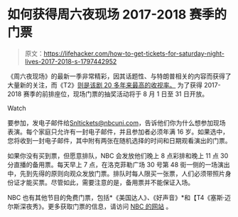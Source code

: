 # 如何获得周六夜现场 2017-2018 赛季的门票

> 原文：<https://lifehacker.com/how-to-get-tickets-for-saturday-night-lives-2017-2018-s-1797442952>

《周六夜现场》的最新一季非常精彩，因其话题性、与特朗普相关的内容而获得了大量新的关注，而《T2》[则是该剧 20 多年来最高的收视率。](http://www.avclub.com/article/saturday-night-live-enjoying-its-highest-ratings-o-249926) 为了获得 2017-2018 赛季的前排座位，现场门票的抽奖活动将于 8 月 1 日至 31 日开放。

Watch

要参加，发电子邮件给[Snltickets@nbcuni.com](mailto:Snltickets@nbcuni.com)，告诉他们你为什么想参加现场表演。每个家庭只允许有一封电子邮件，并且参加者必须年满 16 岁。如果选中，您将收到一封电子邮件，其中附有两张在随机选择的时间和日期观看演出的门票。

如果你没有买到票，但愿意排队，NBC 会发放他们晚上 8 点彩排和晚上 11 点 30 分直播的备用票。每天早上 7 点，在洛克菲勒广场 30 号第 48 街一侧的一场演出中，先到先得的原则向观众发放门票。排队时每人限买一张票，人们必须带照片身份证才能买票。尽管如此，需要注意的是，备用票并不能保证入场。

NBC 也有其他节目的免费门票，包括*《美国达人》*、*《好声音》*和【T4《塞斯·迈尔斯深夜秀》。更多获取门票的信息，请访问 [NBC 的网站](https://www.nbc.com/tickets/pages/tickets-and-nbc-studio-tour#snl) 。